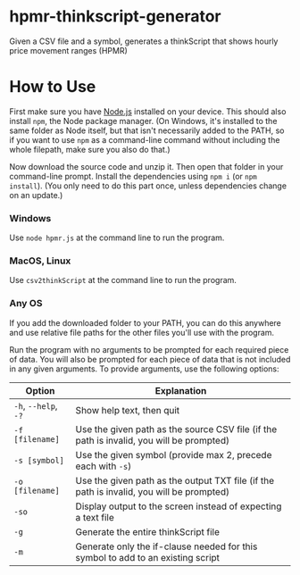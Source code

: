 # hpmr-thinkscript-generator
 Given a CSV file and a symbol, generates a thinkScript that shows hourly price movement ranges (HPMR)

# How to Use
First make sure you have [Node.js](https://nodejs.org/en/) installed on your device. This should also install `npm`, the
Node package manager. (On Windows, it's installed to the same folder as Node itself, but that isn't necessarily added to
the PATH, so if you want to use `npm` as a command-line command without including the whole filepath, make sure you also
do that.)

Now download the source code and unzip it. Then open that folder in your command-line prompt. Install the dependencies 
using `npm i` (or `npm install`). (You only need to do this part once, unless dependencies change on an update.)
### Windows
Use `node hpmr.js` at the command line to run the program.
### MacOS, Linux
Use `csv2thinkScript` at the command line to run the program.
### Any OS
If you add the downloaded folder to your PATH, you can do this anywhere and use relative file paths for the other files you'll use with the program.

Run the program with no arguments to be prompted for each required piece of data. You will also be prompted for each piece of data that is not included in any given arguments. To provide arguments, use the following options:

| Option | Explanation |
| ------ | ----------- |
| `-h`, `--help`, `-?` | Show help text, then quit |
|`-f [filename]`|Use the given path as the source CSV file (if the path is invalid, you will be prompted)|
|`-s [symbol]`|Use the given symbol (provide max 2, precede each with `-s`)|
|`-o [filename]`|Use the given path as the output TXT file (if the path is invalid, you will be prompted)|
|`-so`|Display output to the screen instead of expecting a text file|
|`-g`|Generate the entire thinkScript file|
|`-m`|Generate only the if-clause needed for this symbol to add to an existing script|